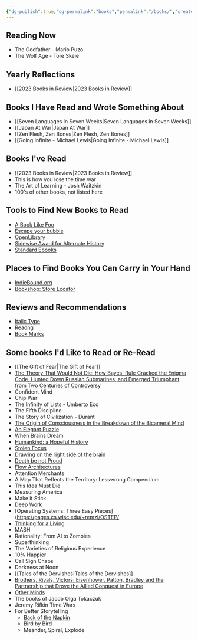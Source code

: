 ```yaml
---
{"dg-publish":true,"dg-permalink":"books","permalink":"/books/","created":"2024-04-14T18:35:22.000-04:00","updated":"2024-04-14T18:35:22.000-04:00"}
---
```


## Reading Now
- The Godfather - Mario Puzo 
- The Wolf Age - Tore Skeie
## Yearly Reflections
- [[2023 Books in Review\|2023 Books in Review]]
## Books I Have Read and Wrote Something About
- [[Seven Languages in Seven Weeks\|Seven Languages in Seven Weeks]]
- [[Japan At War\|Japan At War]]
- [[Zen Flesh, Zen Bones\|Zen Flesh, Zen Bones]]
- [[Going Infinite - Michael Lewis\|Going Infinite - Michael Lewis]]
## Books I've Read

- [[2023 Books in Review\|2023 Books in Review]]
- This is how you lose the time war
- The Art of Learning - Josh Waitzkin
- 100's of other books, not listed here
## Tools to Find New Books to Read
- [A Book Like Foo](https://abooklikefoo.com)
- [Escape your bubble](https://abooklike.foo/escape)
- [OpenLibrary](https://books-search.typesense.org)
- [Sidewise Award for Alternate History](https://en.wikipedia.org/wiki/Sidewise_Award_for_Alternate_History?utm_campaign=Recomendo&utm_medium=email&utm_source=Revue%20newsletter)
- [Standard Ebooks](https://standardebooks.org/ebooks)

## Places to Find Books You Can Carry in Your Hand
- [IndieBound.org](https://www.indiebound.org)
- [Bookshop: Store Locator](https://bookshop.org/pages/store_locator)
## Reviews and Recommendations
- [Italic Type](https://www.italictype.com/app/#/home)
- [Readng](https://beta.readng.co/dashboard)
- [Book Marks](https://bookmarks.reviews)
## Some books I'd Like to Read or Re-Read
- [[The Gift of Fear\|The Gift of Fear]]
- [The Theory That Would Not Die: How Bayes' Rule Cracked the Enigma Code, Hunted Down Russian Submarines, and Emerged Triumphant from Two Centuries of Controversy](https://www.amazon.com/gp/product/0300169698/ref=as_li_tl?ie=UTF8&camp=1789&creative=9325&creativeASIN=0300169698&linkCode=as2&tag=ablf-20)
- Confident Mind
- Chip War
- The Infinity of Lists - Umberto Eco
- The Fifth Discipline
- The Story of Civilization - Durant
- [The Origin of Consciousness in the Breakdown of the Bicameral Mind](https://www.amazon.com/Origin-Consciousness-Breakdown-Bicameral-Mind-ebook/dp/B009MBTRHA/)
- [An Elegant Puzzle](https://www.amazon.com/dp/1732265186/?_encoding=UTF8&pd_rd_w=OPCUJ&pf_rd_p=f0565570-f67b-4783-ab26-5a1f2c0bb3fd&pf_rd_r=DX2947R0T1YZKEPCN64Y&pd_rd_r=84cb6cd8-e262-4818-a0b7-8936e0094be8&pd_rd_wg=1aJWZ&ref_=bd_tags_dp_rec)
- When Brains Dream
- [Humankind: a Hopeful History](https://www.amazon.com/Humankind-Hopeful-History-Rutger-Bregman/dp/0316418528?tag=recomendos-20&crid=390Z4ZM62248O&keywords=humankind%20a%20hopeful%20history&qid=1640889338&s=books&sprefix=humankind,stripbooks,169&sr=1-1&linkId=981bdc55b79f09bfe58472e806cb90dd&ref_=as_li_ss_tl&geniuslink=true)
- [Stolen Focus](https://www.amazon.com/Stolen-Focus-Attention-Think-Deeply/dp/0593138511)
- [Drawing on the right side of the brain](https://www.amazon.com/gp/product/1585429201/ref=as_li_qf_asin_il_tl?ie=UTF8&tag=acesoundergla-20&creative=9325&linkCode=as2&creativeASIN=1585429201&linkId=dabc50d849df3d426b9bbd330d3c81c0)
- [Death be not Proud](https://www.thepaintedporch.com/products/death-be-not-proud?_pos=2&_sid=4e332682c&_ss=r&utm_source=sendfox&utm_medium=email&utm_campaign=they-are-reborn-each-day)
- [Flow Architectures](https://www.amazon.com/_/dp/1492075892?tag=oreilly20-20)
- Attention Merchants
- A Map That Reflects the Territory: Lesswrong Compendium
- This Idea Must Die
- Measuring America
- Make it Stick
- Deep Work
- [Operating Systems: Three Easy Pieces](https://pages.cs.wisc.edu/~remzi/OSTEP/
- [Thinking for a Living](https://www.amazon.com/Thinking-Living-Performances-Results-Knowledge/dp/1591394236?ots=1&tag=thneyo0f-20&linkCode=w50)
- MASH
- Rationality: From AI to Zombies
- Superthinking
- The Varieties of Religious Experience
- 10% Happier
- Call Sign Chaos
- Darkness at Noon
- [[Tales of the Dervishes\|Tales of the Dervishes]]
- [Brothers, Rivals, Victors: Eisenhower, Patton, Bradley and the Partnership that Drove the Allied Conquest in Europe](https://www.amazon.com/gp/product/B004H0M8GI/ref=as_li_tl?ie=UTF8&camp=1789&creative=390957&creativeASIN=B004H0M8GI&linkCode=as2&tag=stucosuccess&linkId=FSXA3GZUT5SFDAZ4)
- [Other Minds](https://www.amazon.com/Other-Minds-Octopus-Origins-Consciousness-ebook/dp/B01FQRPIIA/)
- The books of Jacob Olga Tokaczuk
- Jeremy Rifkin Time Wars
- For Better Storytelling 
	- [Back of the Napkin](https://www.amazon.com/dp/1591842697?ref_=cm_sw_r_cp_ud_dp_A7QR3M2XEJAPYB0MEK5G)
	-  Bird by Bird
	- Meander, Spiral, Explode


